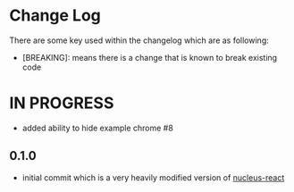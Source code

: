 # Change Log

There are some key used within the changelog which are as following:

* [BREAKING]: means there is a change that is known to break existing code

# IN PROGRESS

* added ability to hide example chrome #8

## 0.1.0

* initial commit which is a very heavily modified version of [nucleus-react](https://github.com/ryanzec/nucleus-react)
